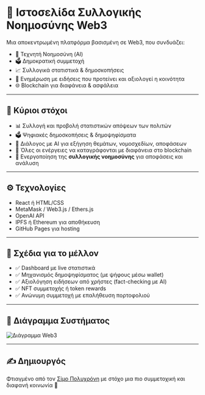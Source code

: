 # 🧠 Ιστοσελίδα Συλλογικής Νοημοσύνης Web3

Μια αποκεντρωμένη πλατφόρμα βασισμένη σε Web3, που συνδυάζει:

- 🤖 Τεχνητή Νοημοσύνη (AI)
- 🗳️ Δημοκρατική συμμετοχή
- 📈 Συλλογικά στατιστικά & δημοσκοπήσεις
- 📰 Ενημέρωση με ειδήσεις που προτείνει και αξιολογεί η κοινότητα
- 🌐 Blockchain για διαφάνεια & ασφάλεια

---

## 🎯 Κύριοι στόχοι

- 📊 Συλλογή και προβολή στατιστικών απόψεων των πολιτών
- 🗳️ Ψηφιακές δημοσκοπήσεις & δημοψηφίσματα
- 🤖 Διάλογος με AI για εξήγηση θεμάτων, νομοσχεδίων, αποφάσεων
- 🔗 Όλες οι ενέργειες να καταγράφονται με διαφάνεια στο blockchain
- 🧠 Ενεργοποίηση της **συλλογικής νοημοσύνης** για αποφάσεις και ανάλυση

---

## ⚙️ Τεχνολογίες

- React ή HTML/CSS
- MetaMask / Web3.js / Ethers.js
- OpenAI API
- IPFS ή Ethereum για αποθήκευση
- GitHub Pages για hosting

---

## 🔮 Σχέδια για το μέλλον

- ✅ Dashboard με live στατιστικά
- ✅ Μηχανισμός δημοψηφίσματος (με ψήφους μέσω wallet)
- ✅ Αξιολόγηση ειδήσεων από χρήστες (fact-checking με AI)
- ✅ NFT συμμετοχής ή token rewards
- ✅ Ανώνυμη συμμετοχή με επαλήθευση πορτοφολιού

---

## 📸 Διάγραμμα Συστήματος

![Διάγραμμα Web3](./diagram.png)

---

## ✍️ Δημιουργός

Φτιαγμένο από τον [Σίμο Πολυχρόνη](https://github.com/simospolychronis) με στόχο μια πιο συμμετοχική και διαφανή κοινωνία 💚
